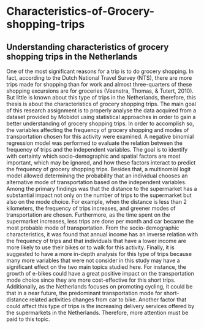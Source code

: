 # Characteristics-of-Grocery-shopping-trips
## Understanding characteristics of grocery shopping trips in the Netherlands

One of the most significant reasons for a trip is to do grocery shopping. In fact, according 
to the Dutch National Travel Survey (NTS), there are more trips made for shopping than 
for work and almost three-quarters of these shopping excursions are for groceries
(Veenstra, Thomas, & Tutert, 2010). But little is known about this type of trips in the 
Netherlands, therefore, this thesis is about the characteristics of grocery shopping trips. 
The main goal of this research assignment is to properly analyse the data acquired from 
a dataset provided by Mobidot using statistical approaches in order to gain a better 
understanding of grocery shopping trips. In order to accomplish so, the variables affecting 
the frequency of grocery shopping and modes of transportation chosen for this activity 
were examined. 
A negative binomial regression model was performed to evaluate the relation between 
the frequency of trips and the independent variables. The goal is to identify with certainty 
which socio-demographic and spatial factors are most important, which may be ignored, 
and how these factors interact to predict the frequency of grocery shopping trips. Besides 
that, a multinomial logit model allowed determining the probability that an individual 
chooses an alternative mode of transportation based on the independent variables. 
Among the primary findings was that the distance to the supermarket has a substantial 
impact not only on the number of trips to the supermarket but also on the mode choice. 
For example, when the distance is less than 2 kilometers, the frequency of trips increases,
and greener modes of transportation are chosen. Furthermore, as the time spent on the 
supermarket increases, less trips are done per month and car became the most probable 
mode of transportation. From the socio-demographic characteristics, it was found that 
annual income has an inverse relation with the frequency of trips and that individuals that 
have a lower income are more likely to use their bikes or to walk for this activity. 
Finally, it is suggested to have a more in-depth analysis for this type of trips because many 
more variables that were not consider in this study may have a significant effect on the 
two main topics studied here. For instance, the growth of e-bikes could have a great 
positive impact on the transportation mode choice since they are more cost-effective for 
this short trips. Additionally, as the Netherlands focuses on promoting cycling, it could be 
that in a near future, the predominant transportation mode for short-distance related 
activities changes from car to bike. Another factor that could affect this type of trips is the 
increasing delivery services offered by the supermarkets in the Netherlands. Therefore, 
more attention must be paid to this topic.

